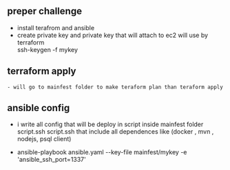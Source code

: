 ##  preper challenge

- install terafrom and ansible 
- create private key and private key that will attach to ec2 will use by terraform  
    ssh-keygen -f mykey

## terraform apply 
    - will go to mainfest folder to make teraform plan than teraform apply 
    
## ansible config 
   - i write all config that will be deploy in script inside mainfest folder script.ssh 
     script.ssh that include all dependences like (docker , mvn , nodejs, psql client)
     
   - ansible-playbook ansible.yaml  --key-file mainfest/mykey -e 'ansible_ssh_port=1337'
  
